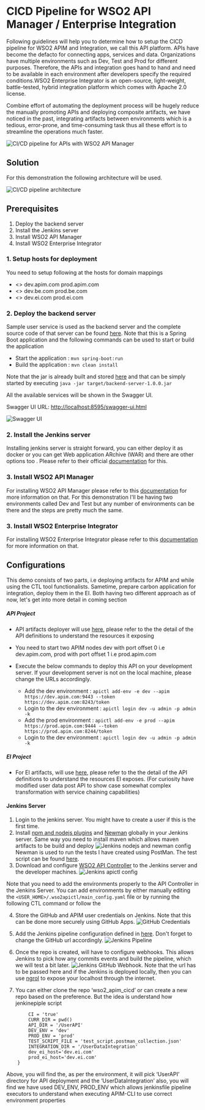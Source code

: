 # CICD Pipeline for WSO2 API Manager / Enterprise Integration

Following guidelines will help you to determine how to setup the CICD pipeline for WSO2 APIM and Integration, we call this API platform.
APIs have become the defacto for connecting apps, services and data. Organizations have multiple environments such as 
Dev, Test and Prod for different purposes. Therefore, the APIs and integration goes hand to hand and  need to be available 
in each environment after developers specify the required conditions.WSO2 Enterprise Integrator is an open-source, light-weight, battle-tested, hybrid integration platform which comes with Apache 2.0 license.

Combine effort of automating the deployment process will be hugely reduce the manually promoting APIs and deploying composite artifacts, we have noticed in the past, integrating  artifacts between environments which is a tedious, error-prone, and 
time-consuming task thus all these effort is to streamline the operations much faster.

![CI/CD pipeline for APIs with WSO2 API Manager](images/ci-cd-pipeline-for-apis-with-wso2-apim.png)


## Solution

For this demonstration the following architecture will be used.

![CI/CD pipeline architecture](images/cicd-pipeline-demo-architecture-ei-apim.png)

## Prerequisites

1. Deploy the backend server
2. Install the Jenkins server
3. Install WSO2 API Manager
4. Install WSO2 Enterprise Integrator

### 1. Setup hosts for deployment

You need to setup following at the hosts for domain mappings
* <<host>> dev.apim.com  prod.apim.com
* <<host>> dev.be.com  prod.be.com
* <<host>> dev.ei.com  prod.ei.com

### 2. Deploy the backend server

Sample user service is used as the backend server and the complete source code of that server can be found 
[here](backend_server). Note that this is a Spring Boot application and the following commands can be used to start 
or build the application

* Start the application : `mvn spring-boot:run`
* Build the application : `mvn clean install`

Note that the jar is already built and stored [here](backend_server/target/backend-server-1.0.0.jar) and that can be 
simply started by executing `java -jar target/backend-server-1.0.0.jar`

All the available services will be shown in the Swagger UI.

Swagger UI URL: [http://localhost:8595/swagger-ui.html]()

![Swagger UI](images/swagger-ui.png)

### 2. Install the Jenkins server

Installing jenkins server is straight forward, you can either deploy it as docker or you can get Web application ARchive (WAR) and there are other options too . Please refer to their official [documentation](https://www.jenkins.io/doc/book/installing/)
for this.

### 3. Install WSO2 API Manager

For installing WSO2 API Manager please refer to this [documentation](https://apim.docs.wso2.com/en/latest/install-and-setup/install/installing-the-product/installing-the-product/)
for more information on that. For this demonstration I'll be having two environments called Dev and Test but any number 
of environments can be there and the steps are pretty much the same.

### 3. Install WSO2 Enterprise Integrator 

For installing WSO2 Enterprise Integrator  please refer to this [documentation](https://docs.wso2.com/display/EI660/Installation+Guide/)
for more information on that. 

## Configurations

This demo consists of two parts, i.e deploying artifacts for APIM and while using the CTL tool functionalists. Sametime, prepare carbon application for integration, deploy them
in the EI. Both having two different approach as of now, let's get into more detail in coming section

##### API Project
* API artifacts deployer will use [here](UserAPI), please refer to the the detail of the API definitions to understand the resources it exposing

* You need to start two APIM nodes dev with port offset 0 i.e dev.apim.com, prod with port offset 1 i.e prod.apim.com

* Execute the below commands to deploy this API on your development server. If your development server is not on the local machine, 
please change the URLs accordingly.

    * Add the dev environment : `apictl add-env -e dev --apim https://dev.apim.com:9443 --token https://dev.apim.com:8243/token`
    * Login to the dev environment : `apictl login dev -u admin -p admin -k`
    * Add the prod environment : `apictl add-env -e prod --apim https://prod.apim.com:9444 --token https://prod.apim.com:8244/token`
    * Login to the dev environment : `apictl login dev -u admin -p admin -k`

##### EI Project
* For EI artifacts, will use [here](UserDataIntegration), please refer to the the detail of the API definitions to understand the resources EI exposes. (For curiosity have modified user data post API to show case somewhat complex transformation with service chaining capabilities)


#### Jenkins Server
1. Login to the jenkins server. You might have to create a user if this is the first time.
2. Install [npm and nodejs plugins](https://wiki.jenkins.io/display/JENKINS/NodeJS+Plugin) 
and [Newman](https://learning.getpostman.com/docs/postman/collection-runs/integration-with-jenkins/#installation) globally in your Jenkins server. Same way you need to install maven which allows maven artifacts to be build and deploy
![Jenkins nodejs and newman config](images/jenkins-nodejs-newman-config.png)
Newman is used to run the tests I have created using PostMan. The test script can be found [here](apim_artifacts/test_script.postman_collection.json).
3. Download and configure [WSO2 API Controller](https://wso2.com/api-management/tooling/) to the Jenkins server and the developer machines.
![Jenkins apictl config](images/jenkins-apictl-config.png)

Note that you need to add the environments properly to the API Controller in the Jenkins Server. You can add environments 
by either manually editing the `<USER_HOME>/.wso2apictl/main_config.yaml` file or by running the following CTL command or follow the

4. Store the GitHub and APIM user credentials on Jenkins. Note that this can be done more securely using GitHub Apps.
![GitHub Credentials](images/jenkins-credentials.png)
5. Add the Jenkins pipeline configuration defined in [here](jenkinsfile). Don't forget to change the GitHub url accordingly.
![Jenkins Pipeline](images/jenkins_pipeline.png)
5. Once the repo is created, will have to configure webhooks. This allows Jenkins to pick how any commits events and build the pipeline, which we will test a bit later.
![Jenkins GitHub Webhook](images/webhook.png). 
Note that the url has to be passed here and if the Jenkins is deployed locally, then you can use [ngrol](https://ngrok.com/) 
to expose your localhost through the internet.

6. You can either clone the repo ‘wso2_apim_cicd’ or can create a new repo based on the preference. But the idea is understand how jenkinepiple script
```  environment {
        CI = 'true'
        CURR_DIR = pwd()
        API_DIR = '/UserAPI'
        DEV_ENV = 'dev'
        PROD_ENV = 'prod'
        TEST_SCRIPT_FILE = 'test_script.postman_collection.json' 
        INTEGRATION_DIR = '/UserDataIntegration'
        dev_ei_host='dev.ei.com'
        prod_ei_host='dev.ei.com'
    }
```
Above, you will find the, as per the environment, it will pick ‘UserAPI’ directory for API deployment and the ‘UserDataIntegration’  also, you will find we have used DEV_ENV, PROD_ENV which allows jenkinsfile pipeline executors to understand when executing APIM-CLI to use correct environment properties

